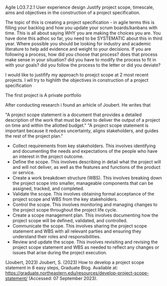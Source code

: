 Agile
LO3.7.2.1
User experience design
Justify project scope, timescale, aims and objectives in the construction of a project specification.

The topic of this is creating a project specification - in agile terms this is filling your backlog and how you update your scrum boards/kanbans with time. This is all about saying WHY you are making the choices you are.  You have done this adhoc so far, you need to be SYSTEMATIC about this in third year.  Where possible you should be looking for industry and academic literature to help add evidence and weight to your decisions.  If you are following a process, how did you choose that process? does that process make sense in your situation? did you have to modify the process to fit in with your goals? did you follow the process to the letter or did you deviate?


I would like to justifify my approach  to proejct scope at 2 most recent projects. I wll try to highlith the objectives in construction of a project specification

The first project is A private portfolio

After conducting research i found an arhicle of Joubert. He writes that 

"A project scope statement is a document that provides a detailed description of the work that must be done to deliver the output of a project on time and within the allotted budget."
"A project scope statement is important because it reduces uncertainty, aligns stakeholders, and guides the rest of the project plan."
* Collect requirements from key stakeholders. This involves identifying and documenting the needs and expectations of the people who have an interest in the project outcome.
* Define the scope. This involves describing in detail what the project will and will not deliver, as well as the features and functions of the product or service.
* Create a work breakdown structure (WBS). This involves breaking down the project scope into smaller, manageable components that can be assigned, tracked, and completed.
* Validate the scope. This involves obtaining formal acceptance of the project scope and WBS from the key stakeholders.
* Control the scope. This involves monitoring and managing changes to the project scope throughout the project life cycle.
* Create a scope management plan. This involves documenting how the project scope will be defined, validated, and controlled.
* Communicate the scope. This involves sharing the project scope statement and WBS with all relevant parties and ensuring they understand their roles and responsibilities.
* Review and update the scope. This involves revisiting and revising the project scope statement and WBS as needed to reflect any changes or issues that arise during the project execution.


(Joubert, 2023)
Joubert, S. (2023) How to develop a project scope statement in 8 easy steps, Graduate Blog. Available at: https://graduate.northeastern.edu/resources/develop-project-scope-statement/ (Accessed: 07 September 2023). 